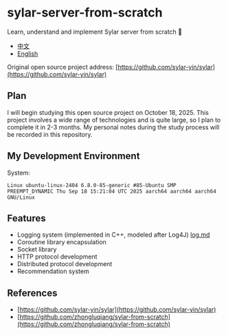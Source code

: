 # sylar-server-from-scratch
Learn, understand and implement Sylar server from scratch 🚀

- [中文](./README-CN.md)
- [English](./README.md)

Original open source project address: [https://github.com/sylar-yin/sylar](https://github.com/sylar-yin/sylar)

## Plan

I will begin studying this open source project on October 18, 2025. This project involves a wide range of technologies and is quite large, so I plan to complete it in 2-3 months. My personal notes during the study process will be recorded in this repository.

## My Development Environment

System:
```
Linux ubuntu-linux-2404 6.8.0-85-generic #85-Ubuntu SMP PREEMPT_DYNAMIC Thu Sep 18 15:21:04 UTC 2025 aarch64 aarch64 aarch64 GNU/Linux
```

## Features

- Logging system (implemented in C++, modeled after Log4J) [log.md](./docs/log.md)
- Coroutine library encapsulation
- Socket library
- HTTP protocol development
- Distributed protocol development
- Recommendation system

## References

- [https://github.com/sylar-yin/sylar](https://github.com/sylar-yin/sylar)
- [https://github.com/zhongluqiang/sylar-from-scratch](https://github.com/zhongluqiang/sylar-from-scratch)